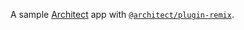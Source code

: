 A sample [Architect](https://arc.codes) app with [`@architect/plugin-remix`](https://www.npmjs.com/package/@architect/plugin-remix).
